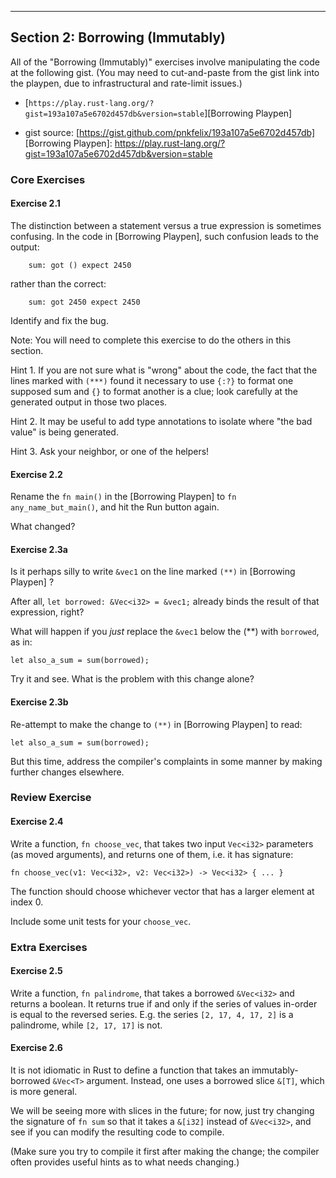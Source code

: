 ----

## Section 2: Borrowing (Immutably)

All of the "Borrowing (Immutably)" exercises involve manipulating the code at
the following gist. (You may need to cut-and-paste from the gist link into
the playpen, due to infrastructural and rate-limit issues.)

  * [`https://play.rust-lang.org/?gist=193a107a5e6702d457db&version=stable`][Borrowing Playpen]

  * gist source: [https://gist.github.com/pnkfelix/193a107a5e6702d457db]
[Borrowing Playpen]: https://play.rust-lang.org/?gist=193a107a5e6702d457db&version=stable

[https://gist.github.com/pnkfelix/193a107a5e6702d457db]: https://gist.github.com/pnkfelix/193a107a5e6702d457db

### Core Exercises

#### Exercise 2.1

The distinction between a statement versus a true
expression is sometimes confusing.
In the code in [Borrowing Playpen],
such confusion leads to the output:
```
    sum: got () expect 2450
```
rather than the correct:
```
    sum: got 2450 expect 2450
```

Identify and fix the bug.

Note: You will need to complete this exercise to do the others
in this section.

Hint 1. If you are not sure what is "wrong" about the code, the
fact that the lines marked with `(***)` found it necessary to use
`{:?}` to format one supposed sum and `{}` to format another is a
clue; look carefully at the generated output in those two places.

Hint 2. It may be useful to add type annotations to isolate where
"the bad value" is being generated.

Hint 3. Ask your neighbor, or one of the helpers!

#### Exercise 2.2

Rename the `fn main()` in the [Borrowing Playpen] to
`fn any_name_but_main()`, and hit the Run button again.

What changed?

#### Exercise 2.3a

Is it perhaps silly to write `&vec1` on the line marked `(**)`
in [Borrowing Playpen] ?

After all, `let borrowed: &Vec<i32> = &vec1;` already binds the result
of that expression, right?

What will happen if you *just* replace the `&vec1` below the (**) with
`borrowed`, as in:

``` {.rust}
let also_a_sum = sum(borrowed);
```

Try it and see. What is the problem with this change alone?


#### Exercise 2.3b

Re-attempt to make the change to `(**)` in [Borrowing Playpen] to read:

``` {.rust}
let also_a_sum = sum(borrowed);
```

But this time, address the compiler's complaints in some manner by
making further changes elsewhere.

### Review Exercise

#### Exercise 2.4

Write a function, `fn choose_vec`, that takes two input
`Vec<i32>` parameters (as moved arguments), and returns one of
them, i.e. it has signature:

``` {.rust}
fn choose_vec(v1: Vec<i32>, v2: Vec<i32>) -> Vec<i32> { ... }
```

The function should choose whichever vector that has a larger
element at index 0.

Include some unit tests for your `choose_vec`.

### Extra Exercises

#### Exercise 2.5

Write a function, `fn palindrome`, that takes a
borrowed `&Vec<i32>` and returns a boolean. It returns true if and
only if the series of values in-order is equal to the reversed
series. E.g. the series `[2, 17, 4, 17, 2]` is a palindrome, while
`[2, 17, 17]` is not.

#### Exercise 2.6

It is not idiomatic in Rust to define a function that
takes an immutably-borrowed `&Vec<T>` argument. Instead, one uses a
borrowed slice `&[T]`, which is more general.

We will be seeing more with slices in the future; for now, just try
changing the signature of `fn sum` so that it takes a `&[i32]`
instead of `&Vec<i32>`, and see if you can modify the resulting
code to compile.

(Make sure you try to compile it first after making the change; the
compiler often provides useful hints as to what needs changing.)

